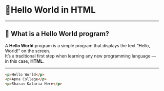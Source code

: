 
# 👋Hello World in HTML

---

## 📌 What is a Hello World program?

A **Hello World** program is a simple program that displays the text “Hello, World!” on the screen.  
It’s a traditional first step when learning any new programming language — in this case, **HTML**.

---

```html
<p>Hello World</p>
<p>Apna College</p>
<p>Sharan Kataria Here</p>
```